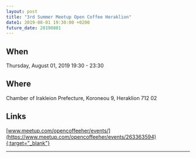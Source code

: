 ```yaml
---
layout: post
title: "3rd Summer Meetup Open Coffee Heraklion"
date1: 2019-08-01 19:30:00 +0200
future_date: 20190801
---
```


## When
Thursday, August 01, 2019 19:30 - 23:30

## Where
Chamber of Irakleion Prefecture, Koroneou 9, Heraklion 712 02

## Links
[www.meetup.com/opencoffeeher/events/](https://www.meetup.com/opencoffeeher/events/263363594){:target="_blank"}

---
